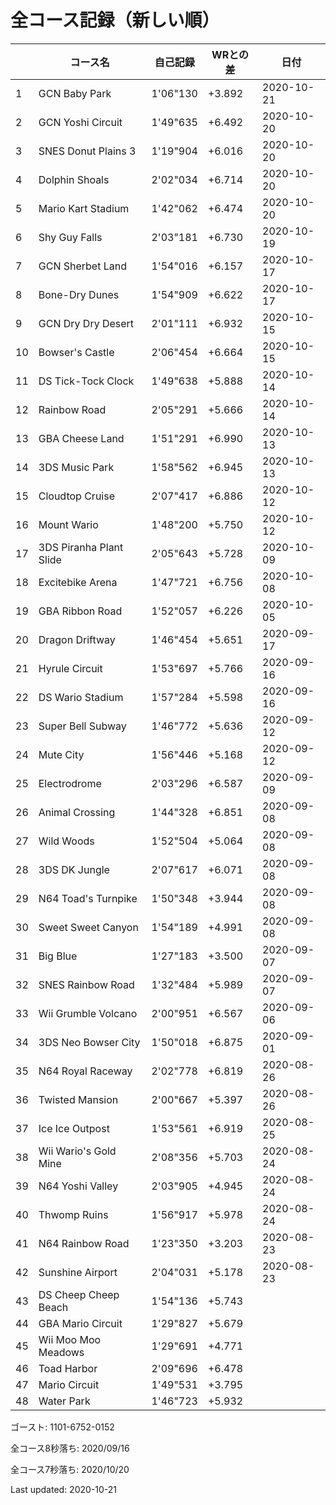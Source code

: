 # 全コース記録（新しい順）

||コース名|自己記録|WRとの差|日付
|--|--|--|--|--|
|1|GCN Baby Park|1'06"130|+3.892|2020-10-21|
|2|GCN Yoshi Circuit|1'49"635|+6.492|2020-10-20|
|3|SNES Donut Plains 3|1'19"904|+6.016|2020-10-20|
|4|Dolphin Shoals|2'02"034|+6.714|2020-10-20|
|5|Mario Kart Stadium|1'42"062|+6.474|2020-10-20|
|6|Shy Guy Falls|2'03"181|+6.730|2020-10-19|
|7|GCN Sherbet Land|1'54"016|+6.157|2020-10-17|
|8|Bone-Dry Dunes|1'54"909|+6.622|2020-10-17|
|9|GCN Dry Dry Desert|2'01"111|+6.932|2020-10-15|
|10|Bowser's Castle|2'06"454|+6.664|2020-10-15|
|11|DS Tick-Tock Clock|1'49"638|+5.888|2020-10-14|
|12|Rainbow Road|2'05"291|+5.666|2020-10-14|
|13|GBA Cheese Land|1'51"291|+6.990|2020-10-13|
|14|3DS Music Park|1'58"562|+6.945|2020-10-13|
|15|Cloudtop Cruise|2'07"417|+6.886|2020-10-12|
|16|Mount Wario|1'48"200|+5.750|2020-10-12|
|17|3DS Piranha Plant Slide|2'05"643|+5.728|2020-10-09|
|18|Excitebike Arena|1'47"721|+6.756|2020-10-08|
|19|GBA Ribbon Road|1'52"057|+6.226|2020-10-05|
|20|Dragon Driftway|1'46"454|+5.651|2020-09-17|
|21|Hyrule Circuit|1'53"697|+5.766|2020-09-16|
|22|DS Wario Stadium|1'57"284|+5.598|2020-09-16|
|23|Super Bell Subway|1'46"772|+5.636|2020-09-12|
|24|Mute City|1'56"446|+5.168|2020-09-12|
|25|Electrodrome|2'03"296|+6.587|2020-09-09|
|26|Animal Crossing|1'44"328|+6.851|2020-09-08|
|27|Wild Woods|1'52"504|+5.064|2020-09-08|
|28|3DS DK Jungle|2'07"617|+6.071|2020-09-08|
|29|N64 Toad's Turnpike|1'50"348|+3.944|2020-09-08|
|30|Sweet Sweet Canyon|1'54"189|+4.991|2020-09-08|
|31|Big Blue|1'27"183|+3.500|2020-09-07|
|32|SNES Rainbow Road|1'32"484|+5.989|2020-09-07|
|33|Wii Grumble Volcano|2'00"951|+6.567|2020-09-06|
|34|3DS Neo Bowser City|1'50"018|+6.875|2020-09-01|
|35|N64 Royal Raceway|2'02"778|+6.819|2020-08-26|
|36|Twisted Mansion|2'00"667|+5.397|2020-08-26|
|37|Ice Ice Outpost|1'53"561|+6.919|2020-08-25|
|38|Wii Wario's Gold Mine|2'08"356|+5.703|2020-08-24|
|39|N64 Yoshi Valley|2'03"905|+4.945|2020-08-24|
|40|Thwomp Ruins|1'56"917|+5.978|2020-08-24|
|41|N64 Rainbow Road|1'23"350|+3.203|2020-08-23|
|42|Sunshine Airport|2'04"031|+5.178|2020-08-23|
|43|DS Cheep Cheep Beach|1'54"136|+5.743||
|44|GBA Mario Circuit|1'29"827|+5.679||
|45|Wii Moo Moo Meadows|1'29"691|+4.771||
|46|Toad Harbor|2'09"696|+6.478||
|47|Mario Circuit|1'49"531|+3.795||
|48|Water Park|1'46"723|+5.932||

ゴースト: 1101-6752-0152

全コース8秒落ち: 2020/09/16

全コース7秒落ち: 2020/10/20

Last updated: 2020-10-21
